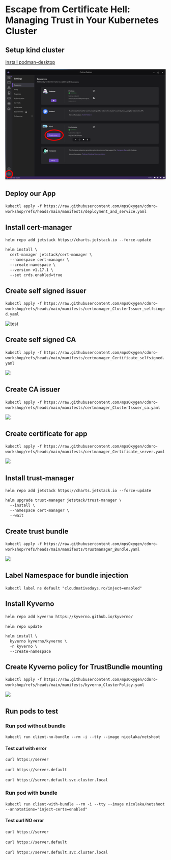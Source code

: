 # Escape from Certificate Hell: Managing Trust in Your Kubernetes Cluster

## Setup kind cluster

[Install podman-desktop](https://podman-desktop.io/)

![Start KinD cluster](image.png)

## Deploy our App

`kubectl apply -f https://raw.githubusercontent.com/mpsOxygen/cdnro-workshop/refs/heads/main/manifests/deployment_and_service.yaml`

## Install cert-manager

`helm repo add jetstack https://charts.jetstack.io --force-update`

```
helm install \
  cert-manager jetstack/cert-manager \
  --namespace cert-manager \
  --create-namespace \
  --version v1.17.1 \
  --set crds.enabled=true
```

## Create self signed issuer

`kubectl apply -f https://raw.githubusercontent.com/mpsOxygen/cdnro-workshop/refs/heads/main/manifests/certmanager_ClusterIssuer_selfsinged.yaml`

![test](manifests/certmanager_ClusterIssuer_selfsinged.yaml)

## Create self signed CA

`kubectl apply -f https://raw.githubusercontent.com/mpsOxygen/cdnro-workshop/refs/heads/main/manifests/certmanager_Certificate_selfsigned.yaml`

![](manifests/certmanager_Certificate_selfsigned.yaml)

## Create CA issuer

`kubectl apply -f https://raw.githubusercontent.com/mpsOxygen/cdnro-workshop/refs/heads/main/manifests/certmanager_ClusterIssuer_ca.yaml`

![](manifests/certmanager_ClusterIssuer_ca.yaml)

## Create certificate for app

`kubectl apply -f https://raw.githubusercontent.com/mpsOxygen/cdnro-workshop/refs/heads/main/manifests/certmanager_Certificate_server.yaml`

![](manifests/certmanager_Certificate_server.yaml)

## Install trust-manager

`helm repo add jetstack https://charts.jetstack.io --force-update`

```
helm upgrade trust-manager jetstack/trust-manager \
  --install \
  --namespace cert-manager \
  --wait
```

## Create trust bundle

`kubectl apply -f https://raw.githubusercontent.com/mpsOxygen/cdnro-workshop/refs/heads/main/manifests/trustmanager_Bundle.yaml`

![](manifests/trustmanager_Bundle.yaml)

## Label Namespace for bundle injection

`kubectl label ns default "cloudnativedays.ro/inject=enabled"`


## Install Kyverno

`helm repo add kyverno https://kyverno.github.io/kyverno/`

`helm repo update`

```
helm install \
  kyverno kyverno/kyverno \
  -n kyverno \
  --create-namespace
```

## Create Kyverno policy for TrustBundle mounting

`kubectl apply -f https://raw.githubusercontent.com/mpsOxygen/cdnro-workshop/refs/heads/main/manifests/kyverno_ClusterPolicy.yaml`

![](manifests/kyverno_ClusterPolicy.yaml)

## Run pods to test

### Run pod without bundle

```
kubectl run client-no-bundle --rm -i --tty --image nicolaka/netshoot
```

#### Test curl with error

```
curl https://server

curl https://server.default

curl https://server.default.svc.cluster.local
```

### Run pod with bundle

```
kubectl run client-with-bundle --rm -i --tty --image nicolaka/netshoot --annotations="inject-certs=enabled"
```

#### Test curl NO error

```
curl https://server

curl https://server.default

curl https://server.default.svc.cluster.local
```